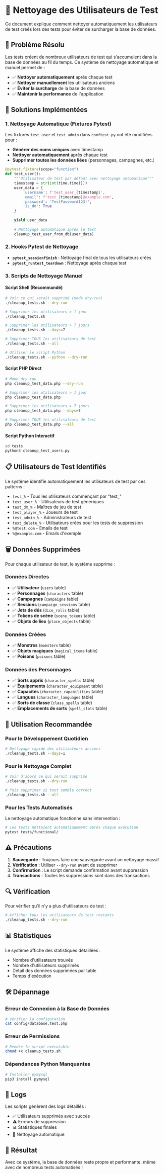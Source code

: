# 🧹 Nettoyage des Utilisateurs de Test

Ce document explique comment nettoyer automatiquement les utilisateurs de test créés lors des tests pour éviter de surcharger la base de données.

## 🎯 Problème Résolu

Les tests créent de nombreux utilisateurs de test qui s'accumulent dans la base de données au fil du temps. Ce système de nettoyage automatique et manuel permet de :

- ✅ **Nettoyer automatiquement** après chaque test
- ✅ **Nettoyer manuellement** les utilisateurs anciens
- ✅ **Éviter la surcharge** de la base de données
- ✅ **Maintenir la performance** de l'application

## 🔧 Solutions Implémentées

### 1. Nettoyage Automatique (Fixtures Pytest)

Les fixtures `test_user` et `test_admin` dans `conftest.py` ont été modifiées pour :

- **Générer des noms uniques** avec timestamp
- **Nettoyer automatiquement** après chaque test
- **Supprimer toutes les données liées** (personnages, campagnes, etc.)

```python
@pytest.fixture(scope="function")
def test_user():
    """Utilisateur de test par défaut avec nettoyage automatique"""
    timestamp = str(int(time.time()))
    user_data = {
        'username': f'test_user_{timestamp}',
        'email': f'test_{timestamp}@example.com',
        'password': 'TestPassword123!',
        'is_dm': True
    }
    
    yield user_data
    
    # Nettoyage automatique après le test
    cleanup_test_user_from_db(user_data)
```

### 2. Hooks Pytest de Nettoyage

- **`pytest_sessionfinish`** : Nettoyage final de tous les utilisateurs créés
- **`pytest_runtest_teardown`** : Nettoyage après chaque test

### 3. Scripts de Nettoyage Manuel

#### Script Shell (Recommandé)
```bash
# Voir ce qui serait supprimé (mode dry-run)
./cleanup_tests.sh --dry-run

# Supprimer les utilisateurs > 1 jour
./cleanup_tests.sh

# Supprimer les utilisateurs > 7 jours
./cleanup_tests.sh --days=7

# Supprimer TOUS les utilisateurs de test
./cleanup_tests.sh --all

# Utiliser le script Python
./cleanup_tests.sh --python --dry-run
```

#### Script PHP Direct
```bash
# Mode dry-run
php cleanup_test_data.php --dry-run

# Supprimer les utilisateurs > 1 jour
php cleanup_test_data.php

# Supprimer les utilisateurs > 7 jours
php cleanup_test_data.php --days=7

# Supprimer TOUS les utilisateurs de test
php cleanup_test_data.php --all
```

#### Script Python Interactif
```bash
cd tests
python3 cleanup_test_users.py
```

## 📋 Utilisateurs de Test Identifiés

Le système identifie automatiquement les utilisateurs de test par ces patterns :

- `test_%` - Tous les utilisateurs commençant par "test_"
- `test_user_%` - Utilisateurs de test génériques
- `test_dm_%` - Maîtres de jeu de test
- `test_player_%` - Joueurs de test
- `test_admin_%` - Administrateurs de test
- `test_delete_%` - Utilisateurs créés pour les tests de suppression
- `%@test.com` - Emails de test
- `%@example.com` - Emails d'exemple

## 🗑️ Données Supprimées

Pour chaque utilisateur de test, le système supprime :

### Données Directes
- ✅ **Utilisateur** (`users` table)
- ✅ **Personnages** (`characters` table)
- ✅ **Campagnes** (`campaigns` table)
- ✅ **Sessions** (`campaign_sessions` table)
- ✅ **Jets de dés** (`dice_rolls` table)
- ✅ **Tokens de scène** (`scene_tokens` table)
- ✅ **Objets de lieu** (`place_objects` table)

### Données Créées
- ✅ **Monstres** (`monsters` table)
- ✅ **Objets magiques** (`magical_items` table)
- ✅ **Poisons** (`poisons` table)

### Données des Personnages
- ✅ **Sorts appris** (`character_spells` table)
- ✅ **Équipements** (`character_equipment` table)
- ✅ **Capacités** (`character_capabilities` table)
- ✅ **Langues** (`character_languages` table)
- ✅ **Sorts de classe** (`class_spells` table)
- ✅ **Emplacements de sorts** (`spell_slots` table)

## 🚀 Utilisation Recommandée

### Pour le Développement Quotidien
```bash
# Nettoyage rapide des utilisateurs anciens
./cleanup_tests.sh --days=1
```

### Pour le Nettoyage Complet
```bash
# Voir d'abord ce qui serait supprimé
./cleanup_tests.sh --dry-run

# Puis supprimer si tout semble correct
./cleanup_tests.sh --all
```

### Pour les Tests Automatisés
Le nettoyage automatique fonctionne sans intervention :
```bash
# Les tests nettoient automatiquement après chaque exécution
pytest tests/functional/
```

## ⚠️ Précautions

1. **Sauvegarde** : Toujours faire une sauvegarde avant un nettoyage massif
2. **Vérification** : Utiliser `--dry-run` avant de supprimer
3. **Confirmation** : Le script demande confirmation avant suppression
4. **Transactions** : Toutes les suppressions sont dans des transactions

## 🔍 Vérification

Pour vérifier qu'il n'y a plus d'utilisateurs de test :

```bash
# Afficher tous les utilisateurs de test restants
./cleanup_tests.sh --dry-run
```

## 📊 Statistiques

Le système affiche des statistiques détaillées :
- Nombre d'utilisateurs trouvés
- Nombre d'utilisateurs supprimés
- Détail des données supprimées par table
- Temps d'exécution

## 🛠️ Dépannage

### Erreur de Connexion à la Base de Données
```bash
# Vérifier la configuration
cat config/database.test.php
```

### Erreur de Permissions
```bash
# Rendre le script exécutable
chmod +x cleanup_tests.sh
```

### Dépendances Python Manquantes
```bash
# Installer pymysql
pip3 install pymysql
```

## 📝 Logs

Les scripts génèrent des logs détaillés :
- ✅ Utilisateurs supprimés avec succès
- ⚠️ Erreurs de suppression
- 📊 Statistiques finales
- 🧹 Nettoyage automatique

## 🎉 Résultat

Avec ce système, la base de données reste propre et performante, même avec de nombreux tests automatisés !
